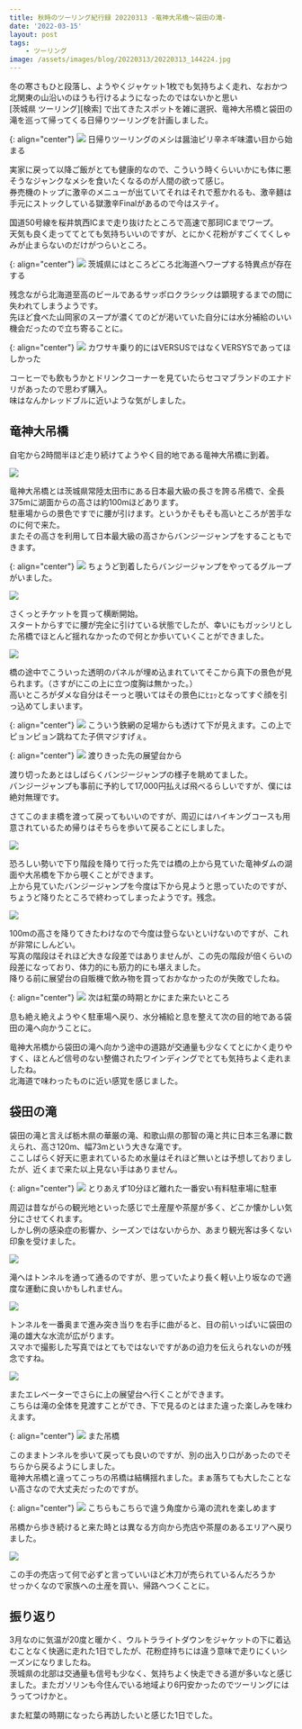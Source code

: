```yaml
---
title: 秋時のツーリング紀行録 20220313 -竜神大吊橋～袋田の滝-
date: '2022-03-15'
layout: post
tags:
    - ツーリング
image: /assets/images/blog/20220313/20220313_144224.jpg
---
```


冬の寒さもひと段落し、ようやくジャケット1枚でも気持ちよく走れ、なおかつ北関東の山沿いのほうも行けるようになったのではないかと思い  
[茨城県 ツーリング][検索] で出てきたスポットを雑に選択、竜神大吊橋と袋田の滝を巡って帰ってくる日帰りツーリングを計画しました。
<!--more-->

{: align="center"}
![](/assets/images/blog/20220313/20220313_112352.jpg)
日帰りツーリングのメシは醤油ピリ辛ネギ味濃い目から始まる

実家に戻って以降ご飯がとても健康的なので、こういう時くらいいかにも体に悪そうなジャンクなメシを食いたくなるのが人間の欲って感じ。  
券売機のトップに激辛のメニューが出ていてそれはそれで惹かれるも、激辛麺は手元にストックしている獄激辛Finalがあるので今はステイ。

国道50号線を桜井筑西ICまで走り抜けたところで高速で那珂ICまでワープ。  
天気も良く走っててとても気持ちいいのですが、とにかく花粉がすごくてくしゃみが止まらないのだけがつらいところ。

{: align="center"}
![](/assets/images/blog/20220313/20220313_130921.jpg)
茨城県にはところどころ北海道へワープする特異点が存在する

残念ながら北海道至高のビールであるサッポロクラシックは顕現するまでの間に失われてしまうようです。  
先ほど食べた山岡家のスープが濃くてのどが渇いていた自分には水分補給のいい機会だったので立ち寄ることに。

{: align="center"}
![](/assets/images/blog/20220313/20220313_131544.jpg)
カワサキ乗り的にはVERSUSではなくVERSYSであってほしかった

コーヒーでも飲もうかとドリンクコーナーを見ていたらセコマブランドのエナドリがあったので思わず購入。  
味はなんかレッドブルに近いような気がしました。

## 竜神大吊橋
自宅から2時間半ほど走り続けてようやく目的地である竜神大吊橋に到着。  

![](/assets/images/blog/20220313/20220313_133622.jpg)

竜神大吊橋とは茨城県常陸太田市にある日本最大級の長さを誇る吊橋で、全長375mに湖面からの高さは約100mほどあります。  
駐車場からの景色ですでに腰が引けます。というかそもそも高いところが苦手なのに何で来た。  
またその高さを利用して日本最大級の高さからバンジージャンプをすることもできます。

{: align="center"}
![](/assets/images/blog/20220313/20220313_133817.jpg)
ちょうど到着したらバンジージャンプをやってるグループがいました。

![](/assets/images/blog/20220313/20220313_134135.jpg)

さくっとチケットを買って横断開始。  
スタートからすでに腰が完全に引けている状態でしたが、幸いにもガッシリとした吊橋でほとんど揺れなかったので何とか歩いていくことができました。

![](/assets/images/blog/20220313/20220313_134445.jpg)

橋の途中でこういった透明のパネルが埋め込まれていてそこから真下の景色が見られます。（さすがにこの上に立つ度胸は無かった。）  
高いところがダメな自分はそーっと覗いてはその景色にﾋｪｯとなってすぐ顔を引っ込めてしまいます。

{: align="center"}
![](/assets/images/blog/20220313/20220313_134429.jpg)
こういう鉄網の足場からも透けて下が見えます。この上でピョンピョン跳ねてた子供マジすげぇ。

{: align="center"}
![](/assets/images/blog/20220313/20220313_135454.jpg)
渡りきった先の展望台から

渡り切ったあとはしばらくバンジージャンプの様子を眺めてました。  
バンジージャンプも事前に予約して17,000円払えば飛べるらしいですが、僕には絶対無理です。  

さてこのまま橋を渡って戻ってもいいのですが、周辺にはハイキングコースも用意されているため帰りはそちらを歩いて戻ることにしました。  

![](/assets/images/blog/20220313/20220313_141610.jpg)

恐ろしい勢いで下り階段を降りて行った先では橋の上から見ていた竜神ダムの湖面や大吊橋を下から覗くことができます。  
上から見ていたバンジージャンプを今度は下から見ようと思っていたのですが、ちょうど降りたところで終わってしまったようです。残念。

![](/assets/images/blog/20220313/20220313_142055.jpg)

100mの高さを降りてきたわけなので今度は登らないといけないのですが、これが非常にしんどい。  
写真の階段はそれほど大きな段差ではありませんが、この先の階段が倍くらいの段差になっており、体力的にも筋力的にも堪えました。  
降りる前に展望台の自販機で飲み物を買っておかなかったのが失敗でしたね。

{: align="center"}
![](/assets/images/blog/20220313/20220313_144224.jpg)
次は紅葉の時期とかにまた来たいところ

息も絶え絶えようやく駐車場へ戻り、水分補給と息を整えて次の目的地である袋田の滝へ向かうことに。  

竜神大吊橋から袋田の滝へ向かう途中の道路が交通量も少なくてとにかく走りやすく、ほとんど信号のない整備されたワインディングでとても気持ちよく走れましたね。  
北海道で味わったものに近い感覚を感じました。  

## 袋田の滝
袋田の滝と言えば栃木県の華厳の滝、和歌山県の那智の滝と共に日本三名瀑に数えられ、高さ120m、幅73mという大きな滝です。  
ここしばらく好天に恵まれているため水量はそれほど無いとは予想しておりましたが、近くまで来た以上見ない手はありません。

{: align="center"}
![](/assets/images/blog/20220313/20220313_150724.jpg)
とりあえず10分ほど離れた一番安い有料駐車場に駐車

周辺は昔ながらの観光地といった感じで土産屋や茶屋が多く、どこか懐かしい気分にさせてくれます。  
しかし例の感染症の影響か、シーズンではないからか、あまり観光客は多くない印象を受けました。  

![](/assets/images/blog/20220313/20220313_151749.jpg)

滝へはトンネルを通って通るのですが、思っていたより長く軽い上り坂なので適度な運動に良いかもしれません。

![](/assets/images/blog/20220313/20220313_152742.jpg)

トンネルを一番奥まで進み突き当りを右手に曲がると、目の前いっぱいに袋田の滝の雄大な水流が広がります。  
スマホで撮影した写真ではとてもではないですがあの迫力を伝えられないのが残念ですね。

![](/assets/images/blog/20220313/20220313_152320.jpg)

またエレベーターでさらに上の展望台へ行くことができます。  
こちらは滝の全体を見渡すことができ、下で見るのとはまた違った楽しみを味わえます。  

{: align="center"}
![](/assets/images/blog/20220313/20220313_153040.jpg)
また吊橋

このままトンネルを歩いて戻っても良いのですが、別の出入り口があったのでそちらから戻るようにしました。  
竜神大吊橋と違ってこっちの吊橋は結構揺れました。まぁ落ちても大したことない高さなので大丈夫だったのですが。

{: align="center"}
![](/assets/images/blog/20220313/20220313_153021.jpg)
こちらもこちらで違う角度から滝の流れを楽しめます

吊橋から歩き続けると来た時とは異なる方向から売店や茶屋のあるエリアへ戻りました。

![](/assets/images/blog/20220313/20220313_153634.jpg)

この手の売店って何で必ずと言っていいほど木刀が売られているんだろうか  
せっかくなので家族への土産を買い、帰路へつくことに。

## 振り返り
3月なのに気温が20度と暖かく、ウルトラライトダウンをジャケットの下に着込むことなく快適に走れた1日でしたが、花粉症持ちには違う意味で走りにくいシーズンになりましたね。  
茨城県の北部は交通量も信号も少なく、気持ちよく快走できる道が多いなと感じました。またガソリンも今住んでいる地域より6円安かったのでツーリングにはうってつけかと。

また紅葉の時期になったら再訪したいと感じた1日でした。
